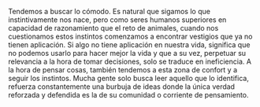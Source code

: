 Tendemos a buscar lo cómodo. Es natural que sigamos lo que instintivamente nos nace, pero como seres humanos superiores en capacidad de razonamiento que el reto de animales, cuando nos cuestionamos estos instintos comenzamos a encontrar vestigios que ya no tienen aplicación. Si algo no tiene aplicación en nuestra vida, significa que no podemos usarlo para hacer mejor la vida y que a su vez, perpetuar su relevancia a la hora de tomar decisiones, solo se traduce en ineficiencia. A la hora de pensar cosas, también tendemos a esta zona de confort y a seguir los instintos. Mucha gente solo busca leer aquello que lo identifica, refuerza constantemente una burbuja de ideas donde la única verdad reforzada y defendida es la de su comunidad o corriente de pensamiento.